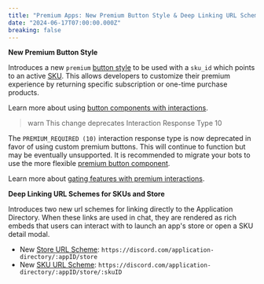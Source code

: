 ```yaml
---
title: "Premium Apps: New Premium Button Style & Deep Linking URL Schemes"
date: "2024-06-17T07:00:00.000Z"
breaking: false
---
```


**New Premium Button Style**

Introduces a new `premium` [button style](#DOCS_INTERACTIONS_MESSAGE_COMPONENTS/button-object-button-styles) to be used with a `sku_id` which points to an active [SKU](#DOCS_MONETIZATION_SKUS/sku-object). This allows developers to customize their premium experience by returning specific subscription or one-time purchase products.

Learn more about using [button components with interactions](#DOCS_INTERACTIONS_MESSAGE_COMPONENTS/buttons).

> warn
> This change deprecates Interaction Response Type 10

The `PREMIUM_REQUIRED (10)` interaction response type is now deprecated in favor of using custom premium buttons. This will continue to function but may be eventually unsupported. It is recommended to migrate your bots to use the more flexible [premium button component](#DOCS_INTERACTIONS_MESSAGE_COMPONENTS/button-object-button-styles).

Learn more about [gating features with premium interactions](#DOCS_MONETIZATION_APP_SUBSCRIPTIONS/gating-premium-interactions).

**Deep Linking URL Schemes for SKUs and Store**

Introduces two new url schemes for linking directly to the Application Directory. When these links are used in chat, they are rendered as rich embeds that users can interact with to launch an app's store or open a SKU detail modal.

* New [Store URL Scheme](#DOCS_MONETIZATION_MANAGING_YOUR_STORE/linking-to-your-store): `https://discord.com/application-directory/:appID/store`
* New [SKU URL Scheme](#DOCS_MONETIZATION_SKUS/linking-to-your-skus): `https://discord.com/application-directory/:appID/store/:skuID`
